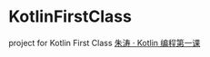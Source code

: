 # KotlinFirstClass
project for Kotlin First Class
[朱涛 · Kotlin 编程第一课](https://time.geekbang.org/column/intro/100103401?tab=catalog)
